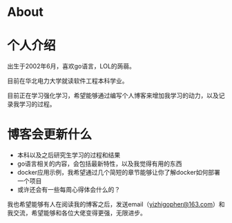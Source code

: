 # About


# 个人介绍

出生于2002年6月，喜欢go语言，LOL的蒟蒻。

目前在华北电力大学就读软件工程本科学业。

目前正在学习强化学习，希望能够通过编写个人博客来增加我学习的动力，以及记录我学习的过程。

# 博客会更新什么

- 本科以及之后研究生学习的过程和结果
- go语言相关的内容，会包括最新特性，以及我觉得有用的东西
- docker应用示例，我希望通过几个简短的章节能够让你了解docker如何部署一个项目
- 或许还会有一些每周心得体会什么的？

我也希望能够有人在阅读我的博客之后，发送email（yizhigopher@163.com）和我交流，希望能够和各位大佬变得更强，无限进步。

